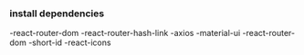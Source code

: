 ### install dependencies
-react-router-dom
-react-router-hash-link
-axios
-material-ui
-react-router-dom
-short-id
-react-icons